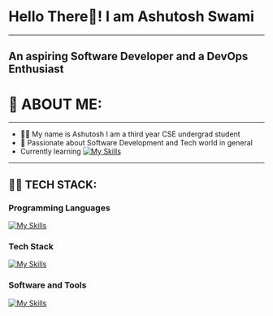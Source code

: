# Hello There🙌! I am Ashutosh Swami
---
## An aspiring Software Developer and a DevOps Enthusiast

# 🚀 ABOUT ME: 
---
- 🧑‍💻 My name is Ashutosh I am a third year CSE undergrad student
- 💎 Passionate about Software Development and Tech world in general
- Currently learning
  [![My Skills](https://skillicons.dev/icons?i=dotnet,go,rust,cs)](https://skillicons.dev)

---
## 🧑‍💻 TECH STACK:

### Programming Languages
[![My Skills](https://skillicons.dev/icons?i=py,java&theme=dark)](https://skillicons.dev)


### Tech Stack
[![My Skills](https://skillicons.dev/icons?i=django,flask)](https://skillicons.dev)

### Software and Tools
[![My Skills](https://skillicons.dev/icons?i=git,github,docker,eclipse,notion,obsidian,powershell)](https://skillicons.dev)
